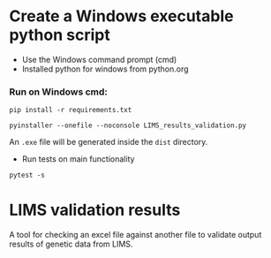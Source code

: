 # Create a Windows executable python script

* Use the Windows command prompt (cmd)
* Installed python for windows from python.org

### Run on Windows cmd:
```
pip install -r requirements.txt
```
```
pyinstaller --onefile --noconsole LIMS_results_validation.py
```
An `.exe` file will be generated inside the `dist` directory.

* Run tests on main functionality
```
pytest -s
```

# LIMS validation results
A tool for checking an excel file against another file to validate output results of genetic data from LIMS.
